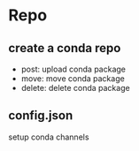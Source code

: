 # Repo

## create a conda repo
- post: upload conda package
- move: move conda package
- delete: delete conda package

## config.json
setup conda channels
